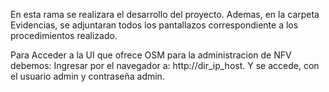 En esta rama se realizara el desarrollo del proyecto.
Ademas, en la carpeta Evidencias, se adjuntaran todos los pantallazos correspondiente a los procedimientos realizado.

Para Acceder a la UI que ofrece OSM para la administracion de NFV debemos:
Ingresar por el navegador a: http://dir_ip_host.
Y se accede, con el usuario admin y contraseña admin.
